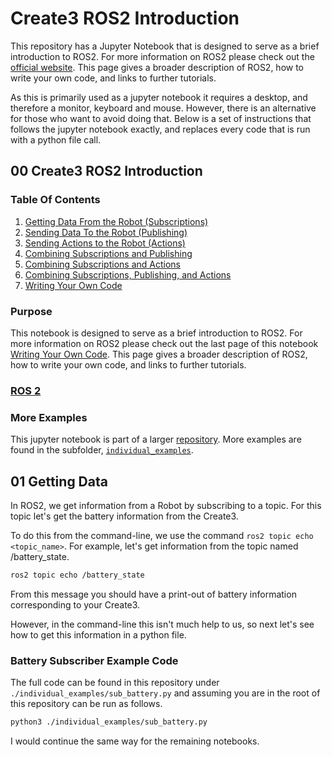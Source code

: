 # Create3 ROS2 Introduction

This repository has a Jupyter Notebook that is designed to serve as a brief introduction to ROS2. For more information on ROS2 please check out the [official website](https://docs.ros.org/en/galactic/index.html). This page gives a broader description of ROS2, how to write your own code, and links to further tutorials.

As this is primarily used as a jupyter notebook it requires a desktop, and therefore a monitor, keyboard and mouse. However, there is an alternative for those who want to avoid doing that. Below is a set of instructions that follows the jupyter notebook exactly, and replaces every code that is run with a python file call.

## 00 Create3 ROS2 Introduction

### Table Of Contents

1. [Getting Data From the Robot (Subscriptions)](#01-getting-data)
2. [Sending Data To the Robot (Publishing)](./02_Sending_Data.ipynb)
3. [Sending Actions to the Robot (Actions)](./03_Sending_Actions.ipynb)
4. [Combining Subscriptions and Publishing](./04_Combining_Sub_and_Pub.ipynb)
5. [Combining Subscriptions and Actions](./05_Combine_Sub_Actions.ipynb)
6. [Combining Subscriptions, Publishing, and Actions](./06_Combining_Sub_Pub_and_Actions.ipynb)
7. [Writing Your Own Code](./07_Writing_New_Code.ipynb)

### Purpose

This notebook is designed to serve as a brief introduction to ROS2. For more information on ROS2 please check out the last page of this notebook [Writing Your Own Code](./07_Writing_New_Code.ipynb). This page gives a broader description of ROS2, how to write your own code, and links to further tutorials.

### [ROS 2](https://docs.ros.org/en/galactic/index.html)

### More Examples

This jupyter notebook is part of a larger [repository](https://github.com/paccionesawyer/Create3_Python). More examples are found in the subfolder, [`individual_examples`](./individual_examples).

## 01 Getting Data

In ROS2, we get information from a Robot by subscribing to a topic. For this topic let's get the battery information from the Create3.

To do this from the command-line, we use the command `ros2 topic echo <topic_name>`. For example, let's get information from the topic named /battery_state.

```bash
ros2 topic echo /battery_state
```

From this message you should have a print-out of battery information corresponding to your Create3.

However, in the command-line this isn't much help to us, so next let's see how to get this information in a python file.

### Battery Subscriber Example Code

The full code can be found in this repository under `./individual_examples/sub_battery.py` and assuming you are in the root of this repository can be run as follows.

```bash
python3 ./individual_examples/sub_battery.py
```

I would continue the same way for the remaining notebooks.
